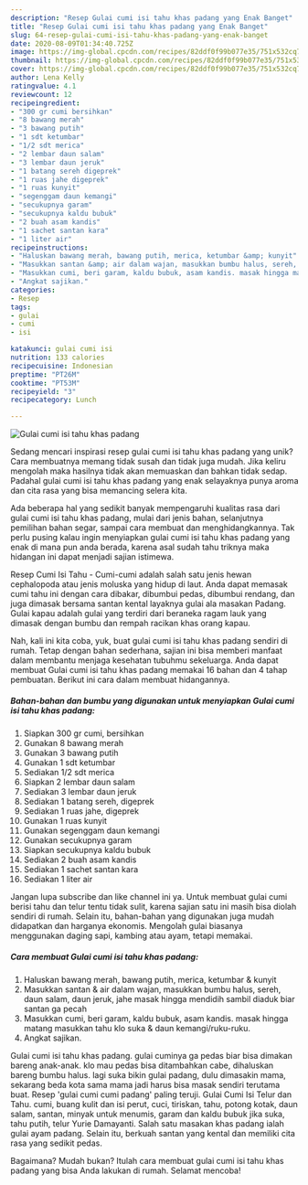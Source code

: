 ```yaml
---
description: "Resep Gulai cumi isi tahu khas padang yang Enak Banget"
title: "Resep Gulai cumi isi tahu khas padang yang Enak Banget"
slug: 64-resep-gulai-cumi-isi-tahu-khas-padang-yang-enak-banget
date: 2020-08-09T01:34:40.725Z
image: https://img-global.cpcdn.com/recipes/82ddf0f99b077e35/751x532cq70/gulai-cumi-isi-tahu-khas-padang-foto-resep-utama.jpg
thumbnail: https://img-global.cpcdn.com/recipes/82ddf0f99b077e35/751x532cq70/gulai-cumi-isi-tahu-khas-padang-foto-resep-utama.jpg
cover: https://img-global.cpcdn.com/recipes/82ddf0f99b077e35/751x532cq70/gulai-cumi-isi-tahu-khas-padang-foto-resep-utama.jpg
author: Lena Kelly
ratingvalue: 4.1
reviewcount: 12
recipeingredient:
- "300 gr cumi bersihkan"
- "8 bawang merah"
- "3 bawang putih"
- "1 sdt ketumbar"
- "1/2 sdt merica"
- "2 lembar daun salam"
- "3 lembar daun jeruk"
- "1 batang sereh digeprek"
- "1 ruas jahe digeprek"
- "1 ruas kunyit"
- "segenggam daun kemangi"
- "secukupnya garam"
- "secukupnya kaldu bubuk"
- "2 buah asam kandis"
- "1 sachet santan kara"
- "1 liter air"
recipeinstructions:
- "Haluskan bawang merah, bawang putih, merica, ketumbar &amp; kunyit"
- "Masukkan santan &amp; air dalam wajan, masukkan bumbu halus, sereh, daun salam, daun jeruk, jahe masak hingga mendidih sambil diaduk biar santan ga pecah"
- "Masukkan cumi, beri garam, kaldu bubuk, asam kandis. masak hingga matang masukkan tahu klo suka &amp; daun kemangi/ruku-ruku."
- "Angkat sajikan."
categories:
- Resep
tags:
- gulai
- cumi
- isi

katakunci: gulai cumi isi 
nutrition: 133 calories
recipecuisine: Indonesian
preptime: "PT26M"
cooktime: "PT53M"
recipeyield: "3"
recipecategory: Lunch

---
```



![Gulai cumi isi tahu khas padang](https://img-global.cpcdn.com/recipes/82ddf0f99b077e35/751x532cq70/gulai-cumi-isi-tahu-khas-padang-foto-resep-utama.jpg)

Sedang mencari inspirasi resep gulai cumi isi tahu khas padang yang unik? Cara membuatnya memang tidak susah dan tidak juga mudah. Jika keliru mengolah maka hasilnya tidak akan memuaskan dan bahkan tidak sedap. Padahal gulai cumi isi tahu khas padang yang enak selayaknya punya aroma dan cita rasa yang bisa memancing selera kita.

Ada beberapa hal yang sedikit banyak mempengaruhi kualitas rasa dari gulai cumi isi tahu khas padang, mulai dari jenis bahan, selanjutnya pemilihan bahan segar, sampai cara membuat dan menghidangkannya. Tak perlu pusing kalau ingin menyiapkan gulai cumi isi tahu khas padang yang enak di mana pun anda berada, karena asal sudah tahu triknya maka hidangan ini dapat menjadi sajian istimewa.

Resep Cumi Isi Tahu - Cumi-cumi adalah salah satu jenis hewan cephalopoda atau jenis moluska yang hidup di laut. Anda dapat memasak cumi tahu ini dengan cara dibakar, dibumbui pedas, dibumbui rendang, dan juga dimasak bersama santan kental layaknya gulai ala masakan Padang. Gulai kapau adalah gulai yang terdiri dari beraneka ragam lauk yang dimasak dengan bumbu dan rempah racikan khas orang kapau.


Nah, kali ini kita coba, yuk, buat gulai cumi isi tahu khas padang sendiri di rumah. Tetap dengan bahan sederhana, sajian ini bisa memberi manfaat dalam membantu menjaga kesehatan tubuhmu sekeluarga. Anda dapat membuat Gulai cumi isi tahu khas padang memakai 16 bahan dan 4 tahap pembuatan. Berikut ini cara dalam membuat hidangannya.

<!--inarticleads1-->

##### Bahan-bahan dan bumbu yang digunakan untuk menyiapkan Gulai cumi isi tahu khas padang:

1. Siapkan 300 gr cumi, bersihkan
1. Gunakan 8 bawang merah
1. Gunakan 3 bawang putih
1. Gunakan 1 sdt ketumbar
1. Sediakan 1/2 sdt merica
1. Siapkan 2 lembar daun salam
1. Sediakan 3 lembar daun jeruk
1. Sediakan 1 batang sereh, digeprek
1. Sediakan 1 ruas jahe, digeprek
1. Gunakan 1 ruas kunyit
1. Gunakan segenggam daun kemangi
1. Gunakan secukupnya garam
1. Siapkan secukupnya kaldu bubuk
1. Sediakan 2 buah asam kandis
1. Sediakan 1 sachet santan kara
1. Sediakan 1 liter air


Jangan lupa subscribe dan like channel ini ya. Untuk membuat gulai cumi berisi tahu dan telur tentu tidak sulit, karena sajian satu ini masih bisa diolah sendiri di rumah. Selain itu, bahan-bahan yang digunakan juga mudah didapatkan dan harganya ekonomis. Mengolah gulai biasanya menggunakan daging sapi, kambing atau ayam, tetapi memakai. 

<!--inarticleads2-->

##### Cara membuat Gulai cumi isi tahu khas padang:

1. Haluskan bawang merah, bawang putih, merica, ketumbar &amp; kunyit
1. Masukkan santan &amp; air dalam wajan, masukkan bumbu halus, sereh, daun salam, daun jeruk, jahe masak hingga mendidih sambil diaduk biar santan ga pecah
1. Masukkan cumi, beri garam, kaldu bubuk, asam kandis. masak hingga matang masukkan tahu klo suka &amp; daun kemangi/ruku-ruku.
1. Angkat sajikan.


Gulai cumi isi tahu khas padang. gulai cuminya ga pedas biar bisa dimakan bareng anak-anak. klo mau pedas bisa ditambahkan cabe, dihaluskan bareng bumbu halus. lagi suka bikin gulai padang, dulu dimasakin mama, sekarang beda kota sama mama jadi harus bisa masak sendiri terutama buat. Resep &#39;gulai cumi cumi padang&#39; paling teruji. Gulai Cumi Isi Telur dan Tahu. cumi, buang kulit dan isi perut, cuci, tiriskan, tahu, potong kotak, daun salam, santan, minyak untuk menumis, garam dan kaldu bubuk jika suka, tahu putih, telur Yurie Damayanti. Salah satu masakan khas padang ialah gulai ayam padang. Selain itu, berkuah santan yang kental dan memiliki cita rasa yang sedikit pedas. 

Bagaimana? Mudah bukan? Itulah cara membuat gulai cumi isi tahu khas padang yang bisa Anda lakukan di rumah. Selamat mencoba!
